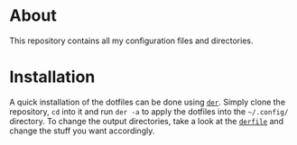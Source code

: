 # About
This repository contains all my configuration files and directories.

# Installation
A quick installation of the dotfiles can be done using [`der`](https://github.com/ThyW/der). Simply clone the repository, `cd` into it and run `der -a` to apply the dotfiles into the `~/.config/` directory. To change the output directories, take a look at the [`derfile`](./derfile) and change the stuff you want accordingly.
